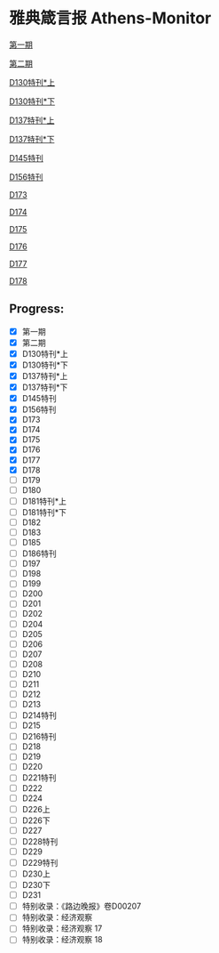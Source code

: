# 雅典箴言报 Athens-Monitor

[第一期](https://github.com/TsaiZinan/Athens-Monitor/blob/main/%23%E7%AC%AC%E4%B8%80%E6%9C%9F.md)

[第二期](https://github.com/TsaiZinan/Athens-Monitor/blob/main/%23%E7%AC%AC%E4%BA%8C%E6%9C%9F.md)

[D130特刊*上](https://github.com/TsaiZinan/Athens-Monitor/blob/main/D130%E7%89%B9%E5%88%8A%E4%B8%8A.md)

[D130特刊*下](https://github.com/TsaiZinan/Athens-Monitor/blob/main/D130%E7%89%B9%E5%88%8A%E4%B8%8B.md)

[D137特刊*上](https://github.com/TsaiZinan/Athens-Monitor/blob/main/D137%E7%89%B9%E5%88%8A%E4%B8%8A.md)

[D137特刊*下](https://github.com/TsaiZinan/Athens-Monitor/blob/main/D137%E7%89%B9%E5%88%8A%E4%B8%8B.md)

[D145特刊](https://github.com/TsaiZinan/Athens-Monitor/blob/main/D145%E7%89%B9%E5%88%8A.md)

[D156特刊](https://github.com/TsaiZinan/Athens-Monitor/blob/main/D156%E7%89%B9%E5%88%8A.md)

[D173](https://github.com/TsaiZinan/Athens-Monitor/blob/main/D173.md)

[D174](https://github.com/TsaiZinan/Athens-Monitor/blob/main/D174.md)

[D175](https://github.com/TsaiZinan/Athens-Monitor/blob/main/D175.md)

[D176](https://github.com/TsaiZinan/Athens-Monitor/blob/main/D176.md)

[D177](https://github.com/TsaiZinan/Athens-Monitor/blob/main/D177.md)

[D178](https://github.com/TsaiZinan/Athens-Monitor/blob/main/D178.md)

## Progress:

- [x] 第一期
- [x] 第二期
- [x] D130特刊*上
- [x] D130特刊*下
- [x] D137特刊*上
- [x] D137特刊*下
- [x] D145特刊
- [x] D156特刊
- [x] D173
- [x] D174
- [x] D175
- [x] D176
- [x] D177
- [x] D178
- [ ] D179
- [ ] D180
- [ ] D181特刊*上
- [ ] D181特刊*下
- [ ] D182
- [ ] D183
- [ ] D185
- [ ] D186特刊
- [ ] D197
- [ ] D198
- [ ] D199
- [ ] D200
- [ ] D201
- [ ] D202
- [ ] D204
- [ ] D205
- [ ] D206
- [ ] D207
- [ ] D208
- [ ] D210
- [ ] D211
- [ ] D212
- [ ] D213
- [ ] D214特刊
- [ ] D215
- [ ] D216特刊
- [ ] D218
- [ ] D219
- [ ] D220
- [ ] D221特刊
- [ ] D222
- [ ] D224
- [ ] D226上
- [ ] D226下
- [ ] D227
- [ ] D228特刊
- [ ] D229
- [ ] D229特刊
- [ ] D230上
- [ ] D230下
- [ ] D231
- [ ] 特别收录：《路边晚报》卷D00207
- [ ] 特别收录：经济观察
- [ ] 特别收录：经济观察 17
- [ ] 特别收录：经济观察 18
